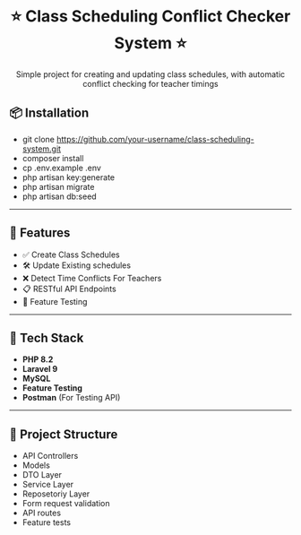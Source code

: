 <h1 align="center">⭐ Class Scheduling Conflict Checker System ⭐</h1>


<p align="center">Simple project for creating and updating class schedules, with automatic conflict checking for teacher timings</p>

## 📦 Installation

- git clone https://github.com/your-username/class-scheduling-system.git
- composer install
- cp .env.example .env
- php artisan key:generate
- php artisan migrate
- php artisan db:seed

---

## 🚀 Features

- ✅ Create Class Schedules
- 🛠️ Update Existing schedules
- ❌ Detect Time Conflicts For Teachers 
- 📋 RESTful API Endpoints
- 🧪 Feature Testing

---

## 🧰 Tech Stack

- **PHP 8.2**
- **Laravel 9**
- **MySQL**
- **Feature Testing**
- **Postman** (For Testing API)

---

## 📁 Project Structure

- API Controllers
- Models
- DTO Layer
- Service Layer
- Reposetoriy Layer
- Form request validation
- API routes
- Feature tests


